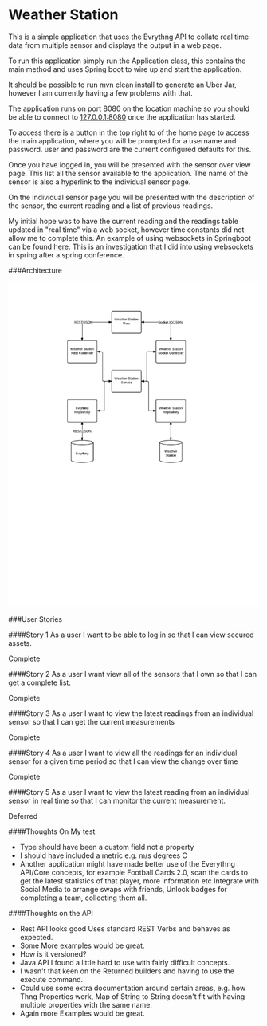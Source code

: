 Weather Station
=========

This is a simple application that uses the Evrythng API to collate real time data from multiple sensor and displays the output in a web page.

To run this application simply run the Application class, this contains the main method and uses Spring boot to wire up and start the application.
 
 It should be possible to run mvn clean install to generate an Uber Jar, however I am currently having a few problems with that.
 
 The application runs on port 8080 on the location machine so you should be able to connect to [127.0.0.1:8080](http://127.0.0.1:8080) once the application has started.
 
 To access there is a button in the top right to of the home page to access the main application, where you will be prompted for a username and password. user and password are the current configured defaults for this.
 
 Once you have logged in, you will be presented with the sensor over view page. This list all the sensor available to the application. The name of the sensor is also a hyperlink to the individual sensor page.
 
 On the individual sensor page you will be presented with the description of the sensor, the current reading and a list of previous readings.
 
 My initial hope was to have the current reading and the readings table updated in "real time" via a web socket, however time constants did not allow me to complete this. An example of using websockets in Springboot can be found [here](https://github.com/mgt6/java-chat). This is an investigation that I did into using websockets in spring after a spring conference.
 
###Architecture

![Weather Station Architecture](Evrythng.png "Architecture")

###User Stories

####Story 1
As a user I want to be able to log in so that I can view secured assets.

Complete
 
####Story 2
As a user I want view all of the sensors that I own so that I can get a complete list.

Complete

####Story 3
As a user I want to view the latest readings from an individual sensor so that I can get the current measurements

Complete

####Story 4
As a user I want to view all the readings for an individual sensor for a given time period so that I can view the change over time

Complete

####Story 5
As a user I want to view the latest reading from an individual sensor in real time so that I can monitor the current measurement.

Deferred



####Thoughts On My test

+ Type should have been a custom field not a property
+ I should have included a metric e.g. m/s degrees C 
+ Another application might have made better use of the Everythng API/Core concepts, for example Football Cards 2.0, scan the cards to get the latest statistics of that player, more information etc Integrate with Social Media to arrange swaps with friends, Unlock badges for completing a team, collecting them all.  

####Thoughts on the API

+ Rest API looks good Uses standard REST Verbs and behaves as expected. 
+ Some More examples would be great.
+ How is it versioned?
+ Java API I found a little hard to use with fairly difficult concepts.
+ I wasn't that keen on the Returned builders and having to use the execute command.
+ Could use some extra documentation around certain areas, e.g. how Thng Properties work, Map of String to String doesn't fit with having multiple properties with the same name.
+ Again more Examples would be great.
 